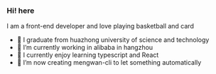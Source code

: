 ### Hi! here
  I am a front-end developer and love playing basketball and card

- 🔭 I  graduate from huazhong university of science and technology
- 🔭 I’m currently working in alibaba in hangzhou
- 🌱 I currently enjoy learning typescript and React
- 👯 I’m now creating  mengwan-cli to let something automatically
